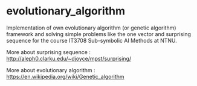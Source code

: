 # evolutionary_algorithm
Implementation of own evolutionary algorithm (or genetic algorithm) framework and solving simple problems like the one vector and surprising sequence for the course IT3708  Sub-symbolic AI Methods at NTNU.

More about surprising sequence : http://aleph0.clarku.edu/~djoyce/mpst/surprising/

More about evolutionary algorithm : https://en.wikipedia.org/wiki/Genetic_algorithm
